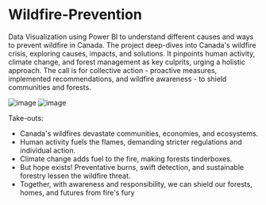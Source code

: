 # Wildfire-Prevention
Data Visualization using Power BI to understand different causes and ways to prevent wildfire in Canada. The project deep-dives into Canada's wildfire crisis, exploring causes, impacts, and solutions. It pinpoints human activity, climate change, and forest management as key culprits, urging a holistic approach. The call is for collective action - proactive measures, implemented recommendations, and wildfire awareness - to shield communities and forests.

![image](https://github.com/harpreetsd99/Wildfire-Prevention/assets/55660057/78b77c9f-f20c-4d1a-ab9a-a9cc686affbf)
![image](https://github.com/harpreetsd99/Wildfire-Prevention/assets/55660057/292bc62b-6fd4-4e07-b0af-8e702edd40d0)

Take-outs:
* Canada's wildfires devastate communities, economies, and ecosystems.
* Human activity fuels the flames, demanding stricter regulations and individual action.
* Climate change adds fuel to the fire, making forests tinderboxes.
* But hope exists! Preventative burns, swift detection, and sustainable forestry lessen the wildfire threat.
* Together, with awareness and responsibility, we can shield our forests, homes, and futures from fire's fury
